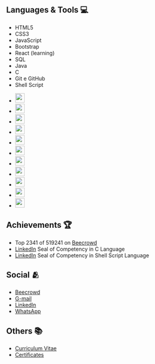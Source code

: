 <div>
  <h2>Languages & Tools &#x1f4bb;</h2>

  <ul>
    <li>HTML5</li>
    <li>CSS3</li>
    <li>JavaScript</li>
    <li>Bootstrap</li>
    <li>React (learning)</li>
    <li>SQL</li>
    <li>Java</li>
    <li>C</li>
    <li>Git e GitHub</li>
    <li>Shell Script</li>
  </ul>

  <ul>
    <li>
      <img src="https://cdn.jsdelivr.net/gh/devicons/devicon/icons/html5/html5-original.svg" width="25px" />
    </li>
    <li>
      <img src="https://cdn.jsdelivr.net/gh/devicons/devicon/icons/css3/css3-original.svg" width="25px" />
    </li>
    <li>
      <img src="https://cdn.jsdelivr.net/gh/devicons/devicon/icons/javascript/javascript-original.svg" width="25px" />
    </li>
    <li>
      <img src="https://cdn.jsdelivr.net/gh/devicons/devicon/icons/bootstrap/bootstrap-original.svg" width="25px" />
    </li>
    <li>
      <img src="https://cdn.jsdelivr.net/gh/devicons/devicon/icons/react/react-original.svg" width="25px" />
    </li>
    <li>
      <img src="https://cdn.jsdelivr.net/gh/devicons/devicon/icons/postgresql/postgresql-original.svg" width="25px" />
    </li>
    <li>
      <img src="https://cdn.jsdelivr.net/gh/devicons/devicon/icons/java/java-original.svg" width="25px" />
    </li>
    <li>
      <img src="https://cdn.jsdelivr.net/gh/devicons/devicon/icons/c/c-original.svg" width="25px" />
    </li>
    <li>
      <img src="https://cdn.jsdelivr.net/gh/devicons/devicon/icons/git/git-original.svg" width="25px" />
    </li>
    <li>
      <img src="https://cdn.jsdelivr.net/gh/devicons/devicon/icons/github/github-original.svg" width="25px" />
    </li>
    <li>
      <img src="https://cdn.jsdelivr.net/gh/devicons/devicon/icons/bash/bash-original.svg" width="25px" />
    </li>
  </ul>
</div>

<div>
  <h2>Achievements &#x1f3c6;</h2>

  <ul>
    <li>Top 2341 of 519241 on <a href="https://www.beecrowd.com.br/judge/pt/profile/853225">Beecrowd</a></li>
    <li><a href="https://www.linkedin.com/in/zolppy/">LinkedIn</a> Seal of Competency in C Language</li>
    <li><a href="https://www.linkedin.com/in/zolppy/">LinkedIn</a> Seal of Competency in Shell Script Language</li>
  </ul>
</div>

<div>
  <h2>Social &#x1fac2</h2>

  <ul>
    <li><a href="https://www.beecrowd.com.br/judge/pt/profile/853225">Beecrowd</a></li>
    <li><a href="mailto:gabriel.lcifba@gmail.com">G-mail</a></li>
    <li><a href="https://www.linkedin.com/in/zolppy">LinkedIn</a></li>
    <li><a href="http://wa.me/5574981343313">WhatsApp</a></li>
  </ul>
</div>

<div>
  <h2>Others &#x1f4da</h2>

  <ul>
    <li><a href="https://zolppy.github.io/zolppy">Curriculum Vitae</a></li>
    <li><a href="https://drive.google.com/drive/folders/1d0CI4v6SahD471GgcGoZ1BvCuf5F-Am-?usp=drive_link">Certificates</a></li>
  </ul>
</div>
